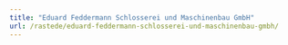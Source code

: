 ```yaml
---
title: "Eduard Feddermann Schlosserei und Maschinenbau GmbH"
url: /rastede/eduard-feddermann-schlosserei-und-maschinenbau-gmbh/
---
```

